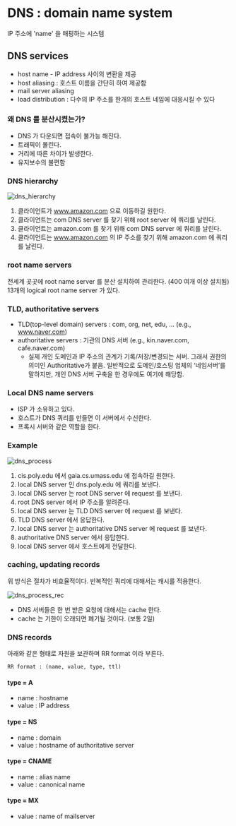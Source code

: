 # DNS : domain name system

IP 주소에 'name' 을 매핑하는 시스템

## DNS services

* host name - IP address 사이의 변환을 제공
* host aliasing : 호스트 이름을 간단히 하여 제공함
* mail server aliasing
* load distribution : 다수의 IP 주소를 한개의 호스트 네임에 대응시킬 수 있다

### 왜 DNS 를 분산시켰는가?

* DNS 가 다운되면 접속이 불가능 해진다.
* 트래픽이 몰린다.
* 거리에 따른 차이가 발생한다.
* 유지보수의 불편함

### DNS hierarchy

![dns_hierarchy](https://user-images.githubusercontent.com/48989903/136731475-68d17676-80c8-4643-baea-993db4071442.png)

1. 클라이언트가 www.amazon.com 으로 이동하길 원한다.
2. 클라이언트는 com DNS server 를 찾기 위해 root server 에 쿼리를 날린다.
3. 클라이언트는 amazon.com 를 찾기 위해 com DNS server 에 쿼리를 날린다.
4. 클라이언트는 www.amazon.com 의 IP 주소를 찾기 위해 amazon.com 에 쿼리를 날린다.

### root name servers

전세계 곳곳에 root name server 를 분산 설치하여 관리한다. (400 여개 이상 설치됨)  
13개의 logical root name server 가 있다.

### TLD, authoritative servers

* TLD(top-level domain) servers : com, org, net, edu, ... (e.g., www.naver.com)
* authoritative servers : 기관의 DNS 서버 (e.g., kin.naver.com, cafe.naver.com)
  * 실제 개인 도메인과 IP 주소의 관계가 기록/저장/변경되는 서버. 그래서 권한의 의미인 Authoritative가 붙음. 일반적으로 도메인/호스팅 업체의 ‘네임서버’를 말하지만, 개인 DNS 서버 구축을 한 경우에도 여기에 해당함.

### Local DNS name servers

* ISP 가 소유하고 있다.
* 호스트가 DNS 쿼리를 만들면 이 서버에서 수신한다.
* 프록시 서버와 같은 역할을 한다.

### Example

![dns_process](https://user-images.githubusercontent.com/48989903/136735282-66a8758b-b52f-46c7-ad3b-3c371533ccac.png)

1. cis.poly.edu 에서 gaia.cs.umass.edu 에 접속하길 원한다.
2. local DNS server 인 dns.poly.edu 에 쿼리를 보낸다.
3. local DNS server 는 root DNS server 에 request 를 보낸다.
4. root DNS server 에서 IP 주소를 알려준다.
5. local DNS server 는 TLD DNS server 에 request 를 보낸다.
6. TLD DNS server 에서 응답한다.
7. local DNS server 는 authoritative DNS server 에 request 를 보낸다.
8. authoritative DNS server 에서 응답한다.
9. local DNS server 에서 호스트에게 전달한다.

### caching, updating records

위 방식은 절차가 비효율적이다. 반복적인 쿼리에 대해서는 캐시를 적용한다.

![dns_process_rec](https://user-images.githubusercontent.com/48989903/136736042-e35504de-1502-488f-ae5b-a23a07f95216.png)

* DNS 서버들은 한 번 받은 요청에 대해서는 cache 한다.
* cache 는 기한이 오래되면 폐기될 것이다. (보통 2일)

### DNS records

아래와 같은 형태로 자원을 보관하며 RR format 이라 부른다.
```
RR format : (name, value, type, ttl)
```

#### type = A

* name : hostname
* value : IP address

#### type = NS

* name : domain
* value : hostname of authoritative server

#### type = CNAME

* name : alias name
* value : canonical name

#### type = MX

* value : name of mailserver

